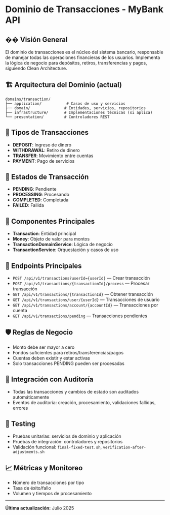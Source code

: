 # Dominio de Transacciones - MyBank API

## �� Visión General

El dominio de transacciones es el núcleo del sistema bancario, responsable de manejar todas las operaciones financieras de los usuarios. Implementa la lógica de negocio para depósitos, retiros, transferencias y pagos, siguiendo Clean Architecture.

## 🏗️ Arquitectura del Dominio (actual)

```
domains/transaction/
├── application/           # Casos de uso y servicios
├── domain/               # Entidades, servicios, repositorios
├── infrastructure/       # Implementaciones técnicas (si aplica)
└── presentation/         # Controladores REST
```

## 💸 Tipos de Transacciones
- **DEPOSIT**: Ingreso de dinero
- **WITHDRAWAL**: Retiro de dinero
- **TRANSFER**: Movimiento entre cuentas
- **PAYMENT**: Pago de servicios

## 🔄 Estados de Transacción
- **PENDING**: Pendiente
- **PROCESSING**: Procesando
- **COMPLETED**: Completada
- **FAILED**: Fallida

## 🧩 Componentes Principales
- **Transaction**: Entidad principal
- **Money**: Objeto de valor para montos
- **TransactionDomainService**: Lógica de negocio
- **TransactionService**: Orquestación y casos de uso

## 🚀 Endpoints Principales
- `POST /api/v1/transactions?userId={userId}` — Crear transacción
- `POST /api/v1/transactions/{transactionId}/process` — Procesar transacción
- `GET /api/v1/transactions/{transactionId}` — Obtener transacción
- `GET /api/v1/transactions/user/{userId}` — Transacciones de usuario
- `GET /api/v1/transactions/account/{accountId}` — Transacciones por cuenta
- `GET /api/v1/transactions/pending` — Transacciones pendientes

## 🛡️ Reglas de Negocio
- Monto debe ser mayor a cero
- Fondos suficientes para retiros/transferencias/pagos
- Cuentas deben existir y estar activas
- Solo transacciones PENDING pueden ser procesadas

## 🔗 Integración con Auditoría
- Todas las transacciones y cambios de estado son auditados automáticamente
- Eventos de auditoría: creación, procesamiento, validaciones fallidas, errores

## 🧪 Testing
- Pruebas unitarias: servicios de dominio y aplicación
- Pruebas de integración: controladores y repositorios
- Validación funcional: `final-fixed-test.sh`, `verification-after-adjustments.sh`

## 📈 Métricas y Monitoreo
- Número de transacciones por tipo
- Tasa de éxito/fallo
- Volumen y tiempos de procesamiento

---

**Última actualización:** Julio 2025 